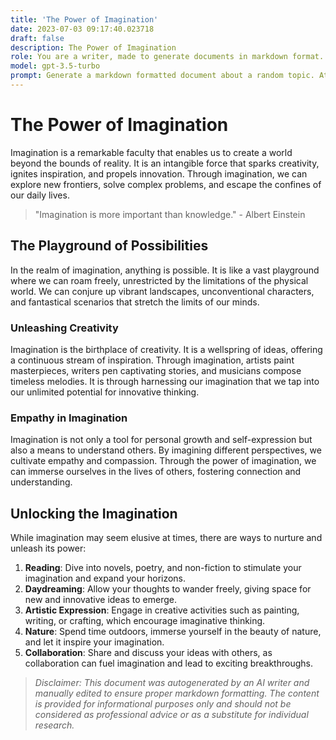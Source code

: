 ```yaml
---
title: 'The Power of Imagination'
date: 2023-07-03 09:17:40.023718
draft: false
description: The Power of Imagination
role: You are a writer, made to generate documents in markdown format. It is very important that all of the documents you generate are in valid markdown format.
model: gpt-3.5-turbo
prompt: Generate a markdown formatted document about a random topic. At the bottom, include a disclaimer explaining that the document was generated by you. The first line of the document should be the title. Make sure that the entire document is in proper markdown format, using a mix of various tags to make the document visually appealing.
---
```


# The Power of Imagination

Imagination is a remarkable faculty that enables us to create a world beyond the bounds of reality. It is an intangible force that sparks creativity, ignites inspiration, and propels innovation. Through imagination, we can explore new frontiers, solve complex problems, and escape the confines of our daily lives.

> "Imagination is more important than knowledge." - Albert Einstein

## The Playground of Possibilities

In the realm of imagination, anything is possible. It is like a vast playground where we can roam freely, unrestricted by the limitations of the physical world. We can conjure up vibrant landscapes, unconventional characters, and fantastical scenarios that stretch the limits of our minds.

### Unleashing Creativity

Imagination is the birthplace of creativity. It is a wellspring of ideas, offering a continuous stream of inspiration. Through imagination, artists paint masterpieces, writers pen captivating stories, and musicians compose timeless melodies. It is through harnessing our imagination that we tap into our unlimited potential for innovative thinking.

### Empathy in Imagination

Imagination is not only a tool for personal growth and self-expression but also a means to understand others. By imagining different perspectives, we cultivate empathy and compassion. Through the power of imagination, we can immerse ourselves in the lives of others, fostering connection and understanding.

## Unlocking the Imagination

While imagination may seem elusive at times, there are ways to nurture and unleash its power:

1. **Reading**: Dive into novels, poetry, and non-fiction to stimulate your imagination and expand your horizons.
2. **Daydreaming**: Allow your thoughts to wander freely, giving space for new and innovative ideas to emerge.
3. **Artistic Expression**: Engage in creative activities such as painting, writing, or crafting, which encourage imaginative thinking.
4. **Nature**: Spend time outdoors, immerse yourself in the beauty of nature, and let it inspire your imagination.
5. **Collaboration**: Share and discuss your ideas with others, as collaboration can fuel imagination and lead to exciting breakthroughs.

> *Disclaimer: This document was autogenerated by an AI writer and manually edited to ensure proper markdown formatting. The content is provided for informational purposes only and should not be considered as professional advice or as a substitute for individual research.*